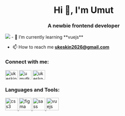 <h1 align="center">Hi 👋, I'm Umut</h1>
<h3 align="center">A newbie frontend developer</h3>
<img src="https://media.giphy.com/media/xWMPYx55WNhX136T0V/giphy.gif">
- 🌱 I’m currently learning **vuejs**

- 📫 How to reach me **ukeskin2626@gmail.com**

<h3 align="left">Connect with me:</h3>
<p align="left">
<a href="https://codepen.io/ukeskin" target="blank"><img align="center" src="https://cdn.jsdelivr.net/npm/simple-icons@3.0.1/icons/codepen.svg" alt="ukeskin" height="30" width="40" /></a>
<a href="https://twitter.com/umutkesk1n" target="blank"><img align="center" src="https://cdn.jsdelivr.net/npm/simple-icons@3.0.1/icons/twitter.svg" alt="umutkesk1n" height="30" width="40" /></a>
<a href="https://instagram.com/ukeskn" target="blank"><img align="center" src="https://cdn.jsdelivr.net/npm/simple-icons@3.0.1/icons/instagram.svg" alt="ukeskn" height="30" width="40" /></a>
</p>

<h3 align="left">Languages and Tools:</h3>
<p align="left"> <a href="https://www.w3schools.com/css/" target="_blank"> <img src="https://devicons.github.io/devicon/devicon.git/icons/css3/css3-original-wordmark.svg" alt="css3" width="40" height="40"/> </a> <a href="https://www.figma.com/" target="_blank"> <img src="https://www.vectorlogo.zone/logos/figma/figma-icon.svg" alt="figma" width="40" height="40"/> </a> <a href="https://sass-lang.com" target="_blank"> <img src="https://devicons.github.io/devicon/devicon.git/icons/sass/sass-original.svg" alt="sass" width="40" height="40"/> </a> <a href="https://vuejs.org/" target="_blank"> <img src="https://devicons.github.io/devicon/devicon.git/icons/vuejs/vuejs-original-wordmark.svg" alt="vuejs" width="40" height="40"/> </a> </p>
